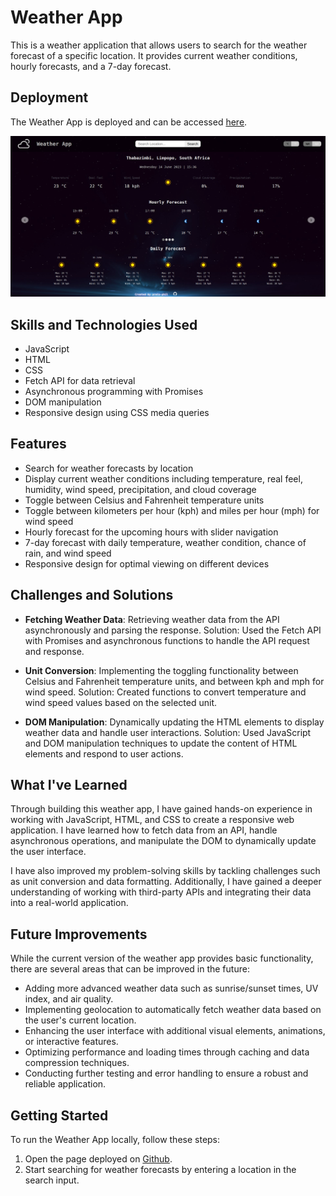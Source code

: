 # Weather App

This is a weather application that allows users to search for the weather forecast of a specific location. It provides current weather conditions, hourly forecasts, and a 7-day forecast.

## Deployment

The Weather App is deployed and can be accessed [here](https://preto-phil.github.io/Weather-App/).

![Weather App Screenshot](./page-screenshot.png)

## Skills and Technologies Used

- JavaScript
- HTML
- CSS
- Fetch API for data retrieval
- Asynchronous programming with Promises
- DOM manipulation
- Responsive design using CSS media queries

## Features

- Search for weather forecasts by location
- Display current weather conditions including temperature, real feel, humidity, wind speed, precipitation, and cloud coverage
- Toggle between Celsius and Fahrenheit temperature units
- Toggle between kilometers per hour (kph) and miles per hour (mph) for wind speed
- Hourly forecast for the upcoming hours with slider navigation
- 7-day forecast with daily temperature, weather condition, chance of rain, and wind speed
- Responsive design for optimal viewing on different devices

## Challenges and Solutions

- **Fetching Weather Data**: Retrieving weather data from the API asynchronously and parsing the response. Solution: Used the Fetch API with Promises and asynchronous functions to handle the API request and response.

- **Unit Conversion**: Implementing the toggling functionality between Celsius and Fahrenheit temperature units, and between kph and mph for wind speed. Solution: Created functions to convert temperature and wind speed values based on the selected unit.

- **DOM Manipulation**: Dynamically updating the HTML elements to display weather data and handle user interactions. Solution: Used JavaScript and DOM manipulation techniques to update the content of HTML elements and respond to user actions.

## What I've Learned

Through building this weather app, I have gained hands-on experience in working with JavaScript, HTML, and CSS to create a responsive web application. I have learned how to fetch data from an API, handle asynchronous operations, and manipulate the DOM to dynamically update the user interface.

I have also improved my problem-solving skills by tackling challenges such as unit conversion and data formatting. Additionally, I have gained a deeper understanding of working with third-party APIs and integrating their data into a real-world application.

## Future Improvements

While the current version of the weather app provides basic functionality, there are several areas that can be improved in the future:

- Adding more advanced weather data such as sunrise/sunset times, UV index, and air quality.
- Implementing geolocation to automatically fetch weather data based on the user's current location.
- Enhancing the user interface with additional visual elements, animations, or interactive features.
- Optimizing performance and loading times through caching and data compression techniques.
- Conducting further testing and error handling to ensure a robust and reliable application.

## Getting Started

To run the Weather App locally, follow these steps:

1. Open the page deployed on [Github](https://preto-phil.github.io/Weather-App/).
2. Start searching for weather forecasts by entering a location in the search input.
